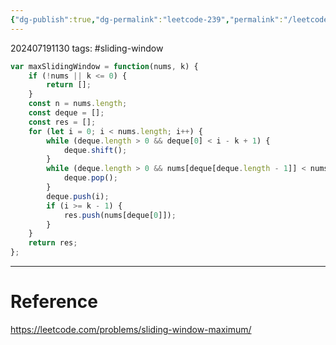 ```yaml
---
{"dg-publish":true,"dg-permalink":"leetcode-239","permalink":"/leetcode-239/"}
---
```


202407191130
tags: #sliding-window 

```js
var maxSlidingWindow = function(nums, k) {
	if (!nums || k <= 0) {
		return [];
	}
	const n = nums.length;
	const deque = [];
	const res = [];
	for (let i = 0; i < nums.length; i++) {
		while (deque.length > 0 && deque[0] < i - k + 1) {
			deque.shift();
		}
		while (deque.length > 0 && nums[deque[deque.length - 1]] < nums[i]) {
			deque.pop();
		}
		deque.push(i);
		if (i >= k - 1) {
			res.push(nums[deque[0]]);
		}
	}
	return res;
};
```

---
# Reference

https://leetcode.com/problems/sliding-window-maximum/
